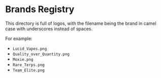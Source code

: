 # Brands Registry

This directory is full of logos, with the filename being the brand in camel case with underscores instead of spaces.

For example:

- `Lucid_Vapes.png`
- `Quality_over_Quantity.png`
- `Moxie.png`
- `Rare_Terps.png`
- `Team_Elite.png`
